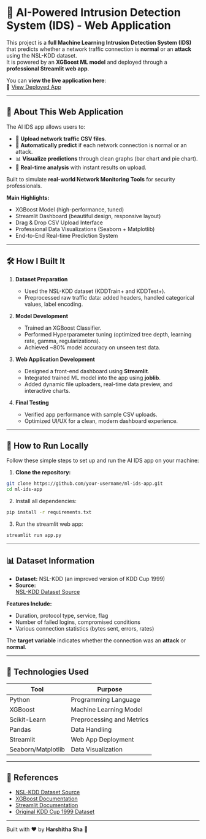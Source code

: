 # 🚨 AI-Powered Intrusion Detection System (IDS) - Web Application

This project is a **full Machine Learning Intrusion Detection System (IDS)** that predicts whether a network traffic connection is **normal** or an **attack** using the NSL-KDD dataset.  
It is powered by an **XGBoost ML model** and deployed through a **professional Streamlit web app**.


You can **view the live application here**:  
🔗 [View Deployed App](https://ml-ids-app.streamlit.app/)  


---

## 🧠 About This Web Application

The AI IDS app allows users to:

- 📂 **Upload network traffic CSV files**.
- 🤖 **Automatically predict** if each network connection is normal or an attack.
- 📊 **Visualize predictions** through clean graphs (bar chart and pie chart).
- 🚀 **Real-time analysis** with instant results on upload.

Built to simulate **real-world Network Monitoring Tools** for security professionals.

**Main Highlights:**
- XGBoost Model (high-performance, tuned)
- Streamlit Dashboard (beautiful design, responsive layout)
- Drag & Drop CSV Upload Interface
- Professional Data Visualizations (Seaborn + Matplotlib)
- End-to-End Real-time Prediction System

---

## 🛠 How I Built It

1. **Dataset Preparation**  
   - Used the NSL-KDD dataset (KDDTrain+ and KDDTest+).
   - Preprocessed raw traffic data: added headers, handled categorical values, label encoding.

2. **Model Development**
   - Trained an XGBoost Classifier.
   - Performed Hyperparameter tuning (optimized tree depth, learning rate, gamma, regularizations).
   - Achieved ~80% model accuracy on unseen test data.

3. **Web Application Development**
   - Designed a front-end dashboard using **Streamlit**.
   - Integrated trained ML model into the app using **joblib**.
   - Added dynamic file uploaders, real-time data preview, and interactive charts.

4. **Final Testing**
   - Verified app performance with sample CSV uploads.
   - Optimized UI/UX for a clean, modern dashboard experience.

---

## 🚀 How to Run Locally

Follow these simple steps to set up and run the AI IDS app on your machine:

1. **Clone the repository:**
```bash
git clone https://github.com/your-username/ml-ids-app.git
cd ml-ids-app
```

2. Install all dependencies:
```bash
pip install -r requirements.txt
```

3. Run the streamlit web app:
 ```bash
streamlit run app.py
```

---

## 📊 Dataset Information

- **Dataset:** NSL-KDD (an improved version of KDD Cup 1999)
- **Source:**  
  [NSL-KDD Dataset Source](https://www.unb.ca/cic/datasets/nsl.html)

**Features Include:**
- Duration, protocol type, service, flag
- Number of failed logins, compromised conditions
- Various connection statistics (bytes sent, errors, rates)

The **target variable** indicates whether the connection was an **attack** or **normal**.

---

## 📌 Technologies Used

| Tool | Purpose |
|------|---------|
| Python | Programming Language |
| XGBoost | Machine Learning Model |
| Scikit-Learn | Preprocessing and Metrics |
| Pandas | Data Handling |
| Streamlit | Web App Deployment |
| Seaborn/Matplotlib | Data Visualization |

---

## 🔗 References

- [NSL-KDD Dataset Source](https://www.unb.ca/cic/datasets/nsl.html)
- [XGBoost Documentation](https://xgboost.readthedocs.io/)
- [Streamlit Documentation](https://docs.streamlit.io/)
- [Original KDD Cup 1999 Dataset](http://kdd.ics.uci.edu/databases/kddcup99/kddcup99.html)

---


Built with ❤️ by **Harshitha Sha** 🚀  

